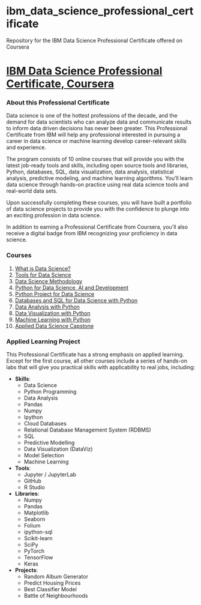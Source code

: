# ibm_data_science_professional_certificate
Repository for the IBM Data Science Professional Certificate offered on Coursera

# [IBM Data Science Professional Certificate, Coursera](https://www.coursera.org/professional-certificates/ibm-data-science) ### 

### About this Professional Certificate ###
Data science is one of the hottest professions of the decade, and the demand for data scientists who can analyze data and communicate results to inform data driven decisions has never been greater. This Professional Certificate from IBM will help any professional interested in pursuing a career in data science or machine learning develop career-relevant skills and experience. 

The program consists of 10 online courses that will provide you with the latest job-ready tools and skills, including open source tools and libraries, Python, databases, SQL, data visualization, data analysis, statistical analysis, predictive modeling, and machine learning algorithms. You’ll learn data science through hands-on practice using real data science tools and real-world data sets.

Upon successfully completing these courses, you will have built a portfolio of data science projects to provide you with the confidence to plunge into an exciting profession in data science.

In addition to earning a Professional Certificate from Coursera, you'll also receive a digital badge from IBM recognizing your proficiency in data science. 

### Courses ###
1. [What is Data Science?](https://www.coursera.org/learn/what-is-datascience)
2. [Tools for Data Science](https://www.coursera.org/learn/open-source-tools-for-data-science)
3. [Data Science Methodology](https://www.coursera.org/learn/data-science-methodology)
4. [Python for Data Science, AI and Development](https://www.coursera.org/learn/python-for-applied-data-science-ai)
5. [Python Project for Data Science](https://www.coursera.org/learn/python-project-for-data-science)
6. [Databases and SQL for Data Science with Python](https://www.coursera.org/learn/sql-data-science)
7. [Data Analysis with Python](https://www.coursera.org/learn/data-analysis-with-python)
8. [Data Visualization with Python](https://www.coursera.org/learn/python-for-data-visualization)
9. [Machine Learning with Python](https://www.coursera.org/learn/machine-learning-with-python)
10. [Applied Data Science Capstone](https://www.coursera.org/learn/applied-data-science-capstone)

### Applied Learning Project ###
This Professional Certificate has a strong emphasis on applied learning. Except for the first course, all other courses include a series of hands-on labs that will give you practical skills with applicability to real jobs, including: 
- __Skills__:
  - Data Science
  - Python Programming
  - Data Analysis
  - Pandas
  - Numpy
  - Ipython
  - Cloud Databases
  - Relational Database Management System (RDBMS)
  - SQL
  - Predictive Modelling
  - Data Visualization (DataViz)
  - Model Selection
  - Machine Learning
- __Tools__:
  - Jupyter / JupyterLab
  - GitHub
  - R Studio
- __Libraries__:
  - Numpy
  - Pandas
  - Matplotlib
  - Seaborn
  - Folium
  - ipython-sql
  - Scikit-learn
  - SciPy
  - PyTorch
  - TensorFlow
  - Keras
- __Projects__:
  - Random Album Generator
  - Predict Housing Prices
  - Best Classifier Model
  - Battle of Neighbourhoods
